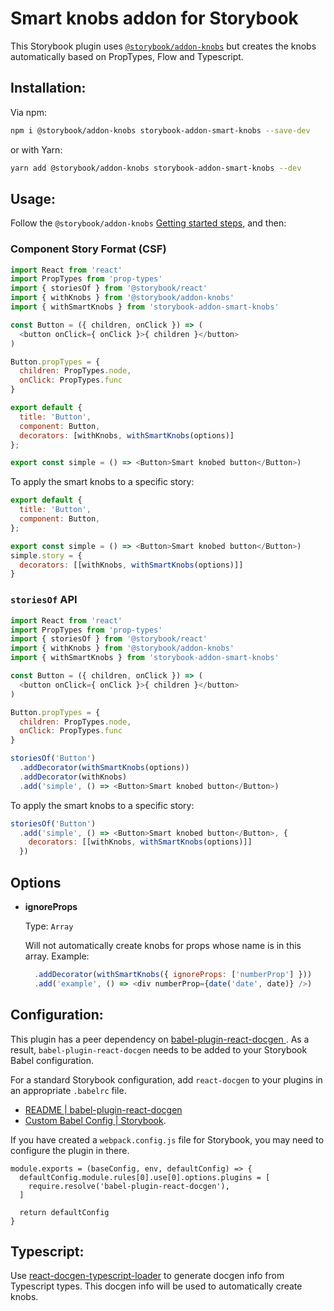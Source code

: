 # Smart knobs addon for Storybook

This Storybook plugin uses [`@storybook/addon-knobs`](https://github.com/storybookjs/storybook/tree/next/addons/knobs) but creates the knobs automatically based on PropTypes, Flow and Typescript.

## Installation:

Via npm:

```sh
npm i @storybook/addon-knobs storybook-addon-smart-knobs --save-dev
```

or with Yarn:

```sh
yarn add @storybook/addon-knobs storybook-addon-smart-knobs --dev
```

## Usage:

Follow the `@storybook/addon-knobs` [Getting started steps](https://github.com/storybookjs/storybook/tree/master/addons/knobs), and then:

### Component Story Format (CSF)

```js
import React from 'react'
import PropTypes from 'prop-types'
import { storiesOf } from '@storybook/react'
import { withKnobs } from '@storybook/addon-knobs'
import { withSmartKnobs } from 'storybook-addon-smart-knobs'

const Button = ({ children, onClick }) => (
  <button onClick={ onClick }>{ children }</button>
)

Button.propTypes = {
  children: PropTypes.node,
  onClick: PropTypes.func
}

export default {
  title: 'Button',
  component: Button,
  decorators: [withKnobs, withSmartKnobs(options)]
};

export const simple = () => <Button>Smart knobed button</Button>)
```

To apply the smart knobs to a specific story:

```js
export default {
  title: 'Button',
  component: Button,
};

export const simple = () => <Button>Smart knobed button</Button>)
simple.story = {
  decorators: [[withKnobs, withSmartKnobs(options)]]
}
```

### `storiesOf` API

```js
import React from 'react'
import PropTypes from 'prop-types'
import { storiesOf } from '@storybook/react'
import { withKnobs } from '@storybook/addon-knobs'
import { withSmartKnobs } from 'storybook-addon-smart-knobs'

const Button = ({ children, onClick }) => (
  <button onClick={ onClick }>{ children }</button>
)

Button.propTypes = {
  children: PropTypes.node,
  onClick: PropTypes.func
}

storiesOf('Button')
  .addDecorator(withSmartKnobs(options))
  .addDecorator(withKnobs)
  .add('simple', () => <Button>Smart knobed button</Button>)
```

To apply the smart knobs to a specific story:

```js
storiesOf('Button')
  .add('simple', () => <Button>Smart knobed button</Button>, {
    decorators: [[withKnobs, withSmartKnobs(options)]]
  })
```

## Options

- **ignoreProps**
  
  Type: `Array`

  Will not automatically create knobs for props whose name is in this array. Example:
  ```js
    .addDecorator(withSmartKnobs({ ignoreProps: ['numberProp'] }))
    .add('example', () => <div numberProp={date('date', date)} />) 
  ```

## Configuration:

This plugin has a peer dependency on [babel-plugin-react-docgen
](https://github.com/storybooks/babel-plugin-react-docgen). As a result, `babel-plugin-react-docgen` needs to be added to your Storybook Babel configuration.

For a standard Storybook configuration, add `react-docgen` to your plugins in an appropriate `.babelrc` file.

  - [README | babel-plugin-react-docgen](https://github.com/storybooks/babel-plugin-react-docgen/blob/master/README.md)
  - [Custom Babel Config | Storybook](https://storybook.js.org/configurations/custom-babel-config/).

If you have created a `webpack.config.js` file for Storybook, you may need to configure the plugin in there.

```
module.exports = (baseConfig, env, defaultConfig) => {
  defaultConfig.module.rules[0].use[0].options.plugins = [
    require.resolve('babel-plugin-react-docgen'),
  ]

  return defaultConfig
}
```

## Typescript:

Use [react-docgen-typescript-loader](https://github.com/strothj/react-docgen-typescript-loader) to generate docgen info from Typescript types. This docgen info will be used to automatically create knobs.
